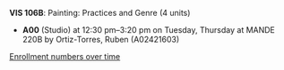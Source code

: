 **VIS 106B**: Painting: Practices and Genre (4 units)

- **A00** (Studio) at 12:30 pm–3:20 pm on Tuesday, Thursday at MANDE 220B by Ortiz-Torres, Ruben (A02421603)

[Enrollment numbers over time](./VIS106B.tsv)
